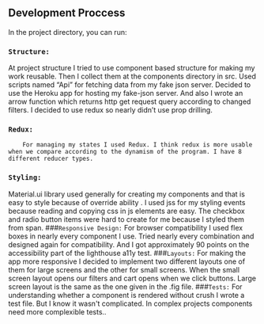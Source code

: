 ## Development Proccess

In the project directory, you can run:

### `Structure: `
At project structure I tried to use component based structure for making my work reusable. Then I collect them at the components directory in src. Used scripts named “Api” for fetching data from my fake json server. Decided to use the Heroku app for hosting my fake-json server.  And also I wrote an arrow function which returns http get request query according to changed filters. I decided to use redux so nearly didn’t use prop drilling.
###	`Redux:`
		For managing my states I used Redux. I think redux is more usable when we compare according to the dynamism of the program. I have 8 different reducer types.
###	`Styling: `
Material.ui library used generally for creating my components and that is easy to style because of override ability . I used jss for my styling events because reading and copying css in js elements are easy. The checkbox and radio button items were hard to create for me because I styled them from span.
###`Responsive Design:`
	For browser compatibility I used flex boxes in nearly every component I use. 
Tried nearly every combination and designed again for compatibility. And I got approximately 90 points on the accessibility part of the lighthouse a11y test.
###`Layouts:`
		For making the app more responsive I decided to implement two different layouts one of them for large screens and the other for small screens. When the small screen layout opens our filters and cart opens when we click buttons. Large screen layout is the same as the one given in the .fig file.
###`Tests:`
		For understanding whether a component is rendered without crush I wrote a test file. But I know it wasn't complicated. In complex projects components need more complexible tests..


